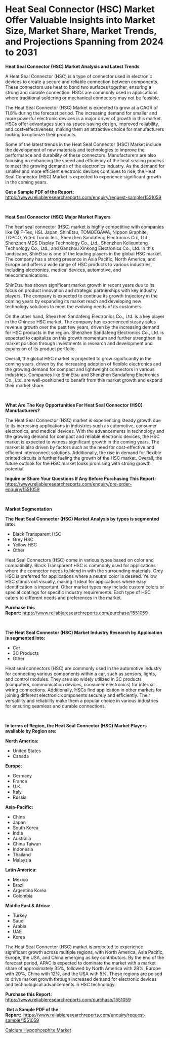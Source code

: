 <p><h1>Heat Seal Connector (HSC) Market Offer Valuable Insights into Market Size, Market Share, Market Trends, and Projections Spanning from 2024 to 2031</h1></p><p><strong>Heat Seal Connector (HSC) Market Analysis and Latest Trends</strong></p>
<p><p>A Heat Seal Connector (HSC) is a type of connector used in electronic devices to create a secure and reliable connection between components. These connectors use heat to bond two surfaces together, ensuring a strong and durable connection. HSCs are commonly used in applications where traditional soldering or mechanical connectors may not be feasible.</p><p>The Heat Seal Connector (HSC) Market is expected to grow at a CAGR of 11.8% during the forecast period. The increasing demand for smaller and more powerful electronic devices is a major driver of growth in this market. HSCs offer advantages such as space-saving design, improved reliability, and cost-effectiveness, making them an attractive choice for manufacturers looking to optimize their products.</p><p>Some of the latest trends in the Heat Seal Connector (HSC) Market include the development of new materials and technologies to improve the performance and durability of these connectors. Manufacturers are also focusing on enhancing the speed and efficiency of the heat sealing process to meet the growing demands of the electronics industry. As the demand for smaller and more efficient electronic devices continues to rise, the Heat Seal Connector (HSC) Market is expected to experience significant growth in the coming years.</p></p>
<p><strong>Get a Sample PDF of the Report:&nbsp;</strong> <a href="https://www.reliableresearchreports.com/enquiry/request-sample/1551059">https://www.reliableresearchreports.com/enquiry/request-sample/1551059</a></p>
<p>&nbsp;</p>
<p><strong>Heat Seal Connector (HSC) Major Market Players</strong></p>
<p><p>The heat seal connector (HSC) market is highly competitive with companies like Oji F-Tex, HSL Japan, ShinEtsu, TOMOEGAWA, Nippon Graphite, TOPCO, Yutek Tronic Inc., Shenzhen Sandafeng Electronics Co., Ltd., Shenzhen MDS Display Technology Co., Ltd., Shenzhen Kelixuntong Technology Co., Ltd., and Ganzhou Xinkong Electronics Co., Ltd. In this landscape, ShinEtsu is one of the leading players in the global HSC market. The company has a strong presence in Asia Pacific, North America, and Europe and offers a wide range of HSC products to various industries, including electronics, medical devices, automotive, and telecommunications.</p><p>ShinEtsu has shown significant market growth in recent years due to its focus on product innovation and strategic partnerships with key industry players. The company is expected to continue its growth trajectory in the coming years by expanding its market reach and developing new technology solutions to meet the evolving needs of its customers.</p><p>On the other hand, Shenzhen Sandafeng Electronics Co., Ltd. is a key player in the Chinese HSC market. The company has experienced steady sales revenue growth over the past few years, driven by the increasing demand for HSC products in the region. Shenzhen Sandafeng Electronics Co., Ltd. is expected to capitalize on this growth momentum and further strengthen its market position through investments in research and development and expansion of its product portfolio.</p><p>Overall, the global HSC market is projected to grow significantly in the coming years, driven by the increasing adoption of flexible electronics and the growing demand for compact and lightweight connectors in various industries. Companies like ShinEtsu and Shenzhen Sandafeng Electronics Co., Ltd. are well-positioned to benefit from this market growth and expand their market share.</p></p>
<p>&nbsp;</p>
<p><strong>What Are The Key Opportunities For Heat Seal Connector (HSC) Manufacturers?</strong></p>
<p><p>The Heat Seal Connector (HSC) market is experiencing steady growth due to its increasing applications in industries such as automotive, consumer electronics, and medical devices. With the advancements in technology and the growing demand for compact and reliable electronic devices, the HSC market is expected to witness significant growth in the coming years. The market is also driven by factors such as the need for cost-effective and efficient interconnect solutions. Additionally, the rise in demand for flexible printed circuits is further fueling the growth of the HSC market. Overall, the future outlook for the HSC market looks promising with strong growth potential.</p></p>
<p><strong>Inquire or Share Your Questions If Any Before Purchasing This Report:</strong> <a href="https://www.reliableresearchreports.com/enquiry/pre-order-enquiry/1551059">https://www.reliableresearchreports.com/enquiry/pre-order-enquiry/1551059</a></p>
<p>&nbsp;</p>
<p><strong>Market Segmentation</strong></p>
<p><strong>The Heat Seal Connector (HSC) Market Analysis by types is segmented into:</strong></p>
<p><ul><li>Black Transparent HSC</li><li>Grey HSC</li><li>Yellow HSC</li><li>Other</li></ul></p>
<p><p>Heat Seal Connectors (HSC) come in various types based on color and compatibility. Black Transparent HSC is commonly used for applications where the connector needs to blend in with the surrounding materials. Grey HSC is preferred for applications where a neutral color is desired. Yellow HSC stands out visually, making it ideal for applications where easy identification is important. Other market types may include custom colors or special coatings for specific industry requirements. Each type of HSC caters to different needs and preferences in the market.</p></p>
<p><strong>Purchase this Report:&nbsp;</strong><a href="https://www.reliableresearchreports.com/purchase/1551059">https://www.reliableresearchreports.com/purchase/1551059</a></p>
<p>&nbsp;</p>
<p><strong>The Heat Seal Connector (HSC) Market Industry Research by Application is segmented into:</strong></p>
<p><ul><li>Car</li><li>3C Products</li><li>Other</li></ul></p>
<p><p>Heat seal connectors (HSC) are commonly used in the automotive industry for connecting various components within a car, such as sensors, lights, and control modules. They are also widely utilized in 3C products (computers, communication devices, consumer electronics) for internal wiring connections. Additionally, HSCs find application in other markets for joining different electronic components securely and efficiently. Their versatility and reliability make them a popular choice in various industries for ensuring seamless and durable connections.</p></p>
<p>&nbsp;</p>
<p><strong>In terms of Region, the Heat Seal Connector (HSC) Market Players available by Region are:</strong></p>
<p>
    <p> <strong> North America: </strong>
        <ul>
            <li>United States</li>
            <li>Canada</li>
        </ul>
        </p> 
    <p> <strong> Europe: </strong>
        <ul>
            <li>Germany</li>
            <li>France</li>
            <li>U.K.</li>
            <li>Italy</li>
            <li>Russia</li>
        </ul>
        </p> 
    <p> <strong> Asia-Pacific: </strong>
        <ul>
            <li>China</li>
            <li>Japan</li>
            <li>South Korea</li>
            <li>India</li>
            <li>Australia</li>
            <li>China Taiwan</li>
            <li>Indonesia</li>
            <li>Thailand</li>
            <li>Malaysia</li>
        </ul>
        </p> 
    <p> <strong> Latin America: </strong>
        <ul>
            <li>Mexico</li>
            <li>Brazil</li>
            <li>Argentina Korea</li>
            <li>Colombia</li>
        </ul>
        </p> 
    <p> <strong> Middle East & Africa: </strong>
        <ul>
            <li>Turkey</li>
            <li>Saudi</li>
            <li>Arabia</li>
            <li>UAE</li>
            <li>Korea</li>
        </ul>
    </p>
    </p>
<p><p>The Heat Seal Connector (HSC) market is projected to experience significant growth across multiple regions, with North America, Asia Pacific, Europe, the USA, and China emerging as key contributors. By the end of the forecast period, APAC is expected to dominate the market with a market share of approximately 35%, followed by North America with 28%, Europe with 20%, China with 12%, and the USA with 5%. These regions are poised to drive market growth through increased demand for electronic devices and technological advancements in HSC technology.</p></p>
<p><strong>Purchase this Report: </strong><a href="https://www.reliableresearchreports.com/purchase/1551059">https://www.reliableresearchreports.com/purchase/1551059</a></p>
<p>&nbsp;<strong>Get a Sample PDF of the Report:&nbsp;&nbsp;</strong><a href="https://www.reliableresearchreports.com/enquiry/request-sample/1551059">https://www.reliableresearchreports.com/enquiry/request-sample/1551059</a></p>
<p><strong></strong></p>
<p><p><a href="https://full-wildebeest-80b.notion.site/Calcium-Hypophosphite-Market-Research-Report-Forecasted-for-Period-from-2024-2031-by-Market-Type--0e40afa368be4aab8f92472945f5e282">Calcium Hypophosphite Market</a></p></p>